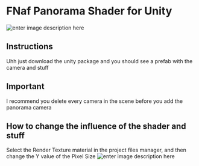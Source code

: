 # FNaf Panorama Shader for Unity
![enter image description here](https://cdn.discordapp.com/attachments/969418368656474185/1114619293003432047/image.png)

## Instructions

Uhh just download the unity package and you should see a prefab with the camera and stuff

## Important

I recommend you delete every camera in the scene before you add the panorama camera

## How to change the influence of the shader and stuff

Select the Render Texture material in the project files manager, and then change the Y value of the Pixel Size
![enter image description here](https://cdn.discordapp.com/attachments/969418368656474185/1114620383707009044/image.png)
